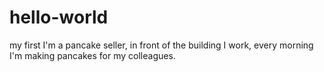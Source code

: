 # hello-world
my first
I'm a pancake seller, in front of the building I work, every morning I'm making pancakes for my colleagues.
